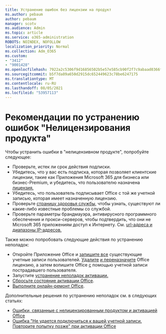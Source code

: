 ```yaml
---
title: Устранение ошибок без лицензии на продукт
ms.author: pebaum
author: pebaum
manager: scotv
ms.audience: Admin
ms.topic: article
ms.service: o365-administration
ROBOTS: NOINDEX, NOFOLLOW
localization_priority: Normal
ms.collection: Adm_O365
ms.custom:
- "3412"
- "9001428"
ms.openlocfilehash: 7922a2c5306f9d16856502b5e57e585cb90f2f7c9abaad0366f72ed46de786d5
ms.sourcegitcommit: b5f7da89a650d2915dc652449623c78be6247175
ms.translationtype: MT
ms.contentlocale: ru-RU
ms.lasthandoff: 08/05/2021
ms.locfileid: "53957113"
---
```

# <a name="suggestions-for-solving-unlicensed-product-errors"></a>Рекомендации по устранению ошибок "Нелицензирования продукта"

Чтобы устранить ошибки в "нелицензивном продукте", попробуйте следующее:

- Проверьте, истек ли срок действия подписки.
- Убедитесь, что у вас есть подписка, которая позволяет клиентские лицензии, такие как Приложения Microsoft 365 для бизнеса или бизнес-Premium, и убедитесь, что пользователю назначена [лицензия.](https://docs.microsoft.com/microsoft-365/admin/add-users/add-users) 
- Убедитесь, что пользователь подписывает Office с той же учетной записью, которая имеет назначенную лицензию.
- Проверьте [страницу здоровья службы,](https://docs.microsoft.com/office365/enterprise/view-service-health) чтобы узнать, существуют ли какие-либо известные проблемы со службой.
- Проверьте параметры брандмауэра, антивирусного программного обеспечения и прокси-серверов, чтобы подтвердить, что они не Microsoft 365 приложениям доступ к Интернету. См. [url-адреса и диапазоны IP-адресов.](https://docs.microsoft.com/office365/enterprise/urls-and-ip-address-ranges)

Также можно попробовать следующие действия по устранению неполадок: 

- Откройте Приложение Office и [запишите все](https://support.office.com/article/5a20dc11-47e9-4b6f-945d-478cb6d92071) существующие учетные записи пользователей. [Удалите](https://docs.microsoft.com/microsoft-365/admin/manage/remove-licenses-from-users) [и переназначите](https://docs.microsoft.com/microsoft-365/admin/manage/assign-licenses-to-users) Office лицензию, а затем вопишите Office [с](https://support.office.com/article/628ea040-f265-49de-b986-be09c3ebf8a9) помощью учетной записи пострадавшего пользователя.
- Запустите [устранение неполадок активации.](https://aka.ms/SARA-OfficeActivation-Alchemy)
- [Сбросьте состояние активации Office](https://docs.microsoft.com/office365/troubleshoot/activation/reset-office-365-proplus-activation-state). 
- [Выполните онлайн-ремонт Office](https://support.office.com/Article/7821d4b6-7c1d-4205-aa0e-a6b40c5bb88b).

Дополнительные решения по устранению неполадок см. в следующих статьях: 

- [Ошибки, связанные с нелицензированным продуктом и активацией Office](https://support.office.com/Article/0d23d3c0-c19c-4b2f-9845-5344fedc4380)
- [Ошибка "Не удается подключиться к вашей учетной записи. Повторите попытку позже" при активации Office](https://docs.microsoft.com/office/troubleshoot/activation-installation/issue-when-activate-office-from-office-365)